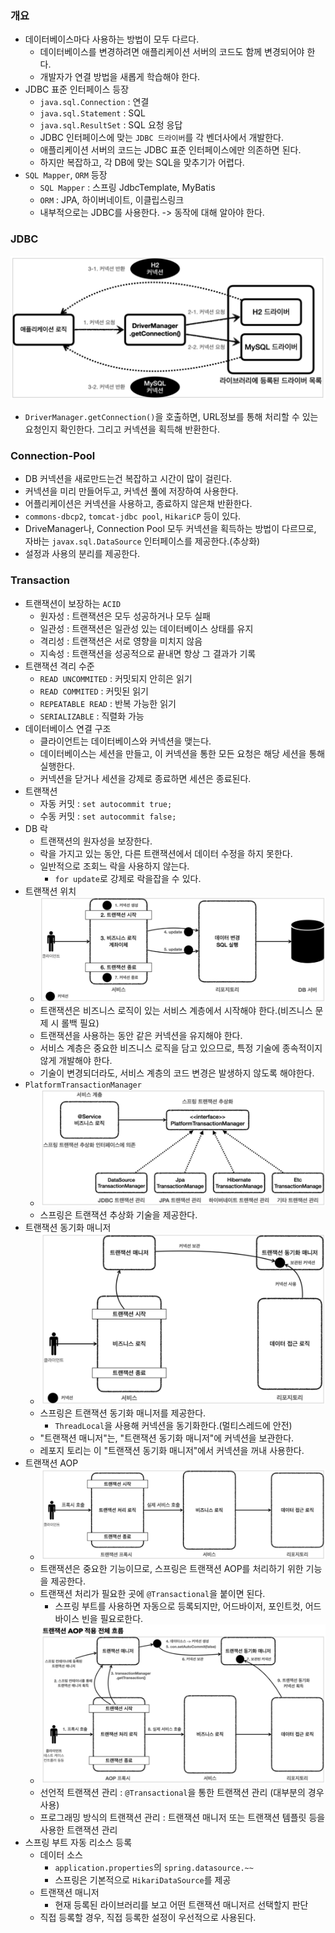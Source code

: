### 개요
- 데이터베이스마다 사용하는 방법이 모두 다르다.
  - 데이터베이스를 변경하려면 애플리케이션 서버의 코드도 함께 변경되어야 한다.
  - 개발자가 연결 방법을 새롭게 학습해야 한다.
- JDBC 표준 인터페이스 등장
  - `java.sql.Connection` : 연결
  - `java.sql.Statement` : SQL
  - `java.sql.ResultSet` : SQL 요청 응답
  - JDBC 인터페이스에 맞는 `JDBC 드라이버`를 각 벤더사에서 개발한다.
  - 애플리케이션 서버의 코드는 JDBC 표준 인터페이스에만 의존하면 된다.
  - 하지만 복잡하고, 각 DB에 맞는 SQL을 맞추기가 어렵다.
- `SQL Mapper`, `ORM` 등장
  - `SQL Mapper` : 스프링 JdbcTemplate, MyBatis
  - `ORM` : JPA, 하이버네이트, 이클립스링크
  - 내부적으로는 JDBC를 사용한다. -> 동작에 대해 알아야 한다.

### JDBC
![DriverManager 커넥션 요청 흐름](./images/image001.png)
- `DriverManager.getConnection()`을 호출하면, URL정보를 통해 처리할 수 있는 요청인지 확인한다. 그리고 커넥션을 획득해 반환한다.

### Connection-Pool
- DB 커넥션을 새로만드는건 복잡하고 시간이 많이 걸린다.
- 커넥션을 미리 만들어두고, 커넥션 풀에 저장하여 사용한다.
- 어플리케이션은 커넥션을 사용하고, 종료하지 않은채 반환한다.
- `commons-dbcp2`, `tomcat-jdbc pool`, `HikariCP` 등이 있다.
- DriveManager나, Connection Pool 모두 커넥션을 획득하는 방법이 다르므로, 자바는 `javax.sql.DataSource` 인터페이스를 제공한다.(추상화)
- 설정과 사용의 분리를 제공한다.

### Transaction
- 트랜잭션이 보장하는 `ACID`
  - 원자성 : 트랜잭션은 모두 성공하거나 모두 실패
  - 일관성 : 트랜잭션은 일관성 있는 데이터베이스 상태를 유지
  - 격리성 : 트랜잭션은 서로 영향을 미치지 않음
  - 지속성 : 트랜잭션을 성공적으로 끝내면 항상 그 결과가 기록
- 트랜잭션 격리 수준
  - `READ UNCOMMITED` : 커밋되지 안히은 읽기
  - `READ COMMITED` : 커밋된 읽기
  - `REPEATABLE READ` : 반복 가능한 읽기
  - `SERIALIZABLE` : 직렬화 가능
- 데이터베이스 연결 구조
  - 클라이언트는 데이터베이스와 커넥션을 맺는다.
  - 데이터베이스는 세션을 만들고, 이 커넥션을 통한 모든 요청은 해당 세션을 통해 실행한다.
  - 커넥션을 닫거나 세션을 강제로 종료하면 세션은 종료된다.
- 트랜잭션
  - 자동 커밋 : `set autocommit true;`
  - 수동 커밋 : `set autocommit false;`
- DB 락
  - 트랜잭션의 원자성을 보장한다.
  - 락을 가지고 있는 동안, 다른 트랜잭션에서 데이터 수정을 하지 못한다.
  - 일반적으로 조회느 락을 사용하지 않는다.
    - `for update`로 강제로 락을잡을 수 있다.
- 트랜잭션 위치
  - ![비즈니스 로직과 트랜잭션](./images/image002.png)
  - 트랜잭션은 비즈니스 로직이 있는 서비스 계층에서 시작해야 한다.(비즈니스 문제 시 롤백 필요)
  - 트랜잭션을 사용하는 동안 같은 커넥션을 유지해야 한다.
  - 서비스 계층은 중요한 비즈니스 로직을 담고 있으므로, 특정 기술에 종속적이지 않게 개발해야 한다.
  - 기술이 변경되더라도, 서비스 계층의 코드 변경은 발생하지 않도록 해야한다.
- `PlatformTransactionManager`
  - ![TransactionManager](./images/image003.png)
  - 스프링은 트랜잭션 추상화 기술을 제공한다.
- 트랜잭션 동기화 매니저
  - ![동기화 매니저](./images/image004.png)
  - 스프링은 트랜잭션 동기화 매니저를 제공한다.
    - `ThreadLocal`을 사용해 커넥션을 동기화한다.(멀티스레드에 안전)
  - "트랜잭션 매니저"는, "트랜잭션 동기화 매니저"에 커넥션을 보관한다.
  - 레포지 토리는 이 "트랜잭션 동기화 매니저"에서 커넥션을 꺼내 사용한다.
- 트랜잭션 AOP
  - ![프록시](./images/image005.png)
  - 트랜잭션은 중요한 기능이므로, 스프링은 트랜잭션 AOP를 처리하기 위한 기능을 제공한다.
  - 트랜잭션 처리가 필요한 곳에 `@Transactional`을 붙이면 된다.
    - 스프링 부트를 사용하면 자동으로 등록되지만, 어드바이저, 포인트컷, 어드바이스 빈을 필요로한다.
  - ![트랜잭션 AOP 전체 흐름](./images/image006.png)
  - 선언적 트랜잭션 관리 : `@Transactional`을 통한 트랜잭션 관리 (대부분의 경우 사용)
  - 프로그래밍 방식의 트랜잭션 관리 : 트랜잭션 매니저 또는 트랜잭션 템플릿 등을 사용한 트랜잭션 관리
- 스프링 부트 자동 리소스 등록
  - 데이터 소스
    - `application.properties`의 `spring.datasource.~~`
    - 스프링은 기본적으로 `HikariDataSource`를 제공
  - 트랜잭션 매니저
    - 현재 등록된 라이브러리를 보고 어떤 트랜잭션 매니저르 선택할지 판단
  - 직접 등록할 경우, 직접 등록한 설정이 우선적으로 사용된다.
